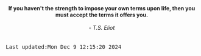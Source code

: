 
<div align="center"><b><span>If you haven't the strength to impose your own terms upon life, then you must accept the terms it offers you.</span></b><br><br><i> - T.S. Eliot</i></div>
<br><br><kbd>Last updated:Mon Dec  9 12:15:20 2024</kbd>